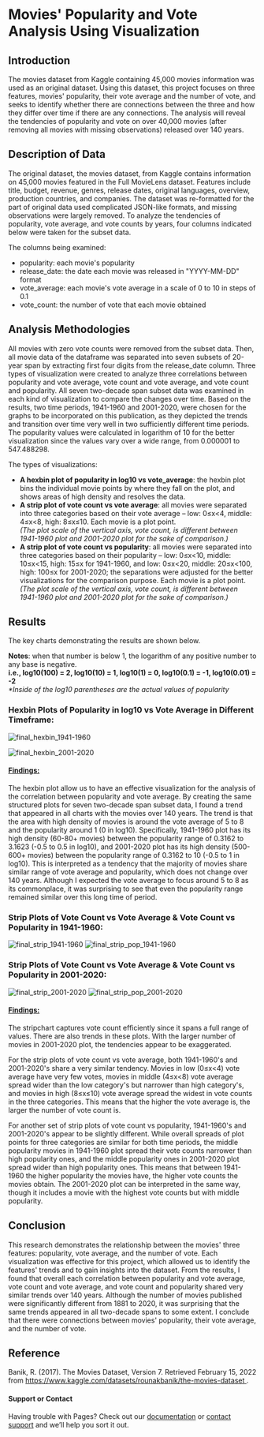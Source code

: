 # Movies' Popularity and Vote Analysis Using Visualization

## Introduction 
The movies dataset from Kaggle containing 45,000 movies information was used as an original dataset. Using this dataset, this project focuses on three features, movies' popularity, their vote average and the number of vote, and seeks to identify whether there are connections between the three and how they differ over time if there are any connections. The analysis will reveal the tendencies of popularity and vote on over 40,000 movies (after removing all movies with missing observations) released over 140 years. 


## Description of Data
The original dataset, the movies dataset, from Kaggle contains information on 45,000 movies featured in the Full MovieLens dataset. Features include title, budget, revenue, genres, release dates, original languages, overview, production countries, and companies. 
The dataset was re-formatted for the part of original data used complicated JSON-like formats, and missing observations were largely removed. To analyze the tendencies of popularity, vote average, and vote counts by years, four columns indicated below were taken for the subset data. 

The columns being examined:
- popularity: each movie's popularity
- release_date: the date each movie was released in "YYYY-MM-DD" format
- vote_average: each movie's vote average in a scale of 0 to 10 in steps of 0.1
- vote_count: the number of vote that each movie obtained 


## Analysis Methodologies
All movies with zero vote counts were removed from the subset data. Then, all movie data of the dataframe was separated into seven subsets of 20-year span by extracting first four digits from the release_date column. 
Three types of visualization were created to analyze three correlations between popularity and vote average, vote count and vote average, and vote count and popularity. All seven two-decade span subset data was examined in each kind of visualization to compare the changes over time. Based on the results, two time periods, 1941-1960 and 2001-2020, were chosen for the graphs to be incorporated on this publication, as they depicted the trends and transition over time very well in two sufficiently different time periods. 
The popularity values were calculated in logarithm of 10 for the better visualization since the values vary over a wide range, from 0.000001 to 547.488298. 

The types of visualizations:
- **A hexbin plot of popularity in log10 vs vote_average**: the hexbin plot bins the individual movie points by where they fall on the plot, and shows areas of high density and resolves the data.
- **A strip plot of vote count vs vote average**: all movies were separated into three categories based on their vote average – low: 0≤x<4, middle: 4≤x<8, high: 8≤x≤10. Each movie is a plot point.   
  _(The plot scale of the vertical axis, vote count, is different between 1941-1960 plot and 2001-2020 plot for the sake of comparison.)_
- **A strip plot of vote count vs popularity**: all movies were separated into three categories based on their popularity – low: 0≤x<10, middle: 10≤x<15, high: 15≤x for 1941-1960, and low: 0≤x<20, middle: 20≤x<100, high: 100≤x for 2001-2020; the separations were adjusted for the better visualizations for the comparison purpose. Each movie is a plot point.   
  _(The plot scale of the vertical axis, vote count, is different between 1941-1960 plot and 2001-2020 plot for the sake of comparison.)_


## Results
The key charts demonstrating the results are shown below.

**Notes**: when that number is below 1, the logarithm of any positive number to any base is negative.   
**i.e., log10(100) = 2, log10(10) = 1, log10(1) = 0, log10(0.1) = -1, log10(0.01) = -2**   
_*Inside of the log10 parentheses are the actual values of popularity_

### Hexbin Plots of Popularity in log10 vs Vote Average in Different Timeframe:

![final_hexbin_1941-1960](https://user-images.githubusercontent.com/98488324/166302266-85eba58d-d398-4c41-a8fd-9e735df13c71.png)

![final_hexbin_2001-2020](https://user-images.githubusercontent.com/98488324/166256817-0d818d1d-c91b-4667-8996-cef63c50eda8.png)

#### <ins>Findings:</ins>
The hexbin plot allow us to have an effective visualization for the analysis of the correlation between popularity and vote average. By creating the same structured plots for seven two-decade span subset data, I found a trend that appeared in all charts with the movies over 140 years. The trend is that the area with high density of movies is around the vote average of 5 to 8 and the popularity around 1 (0 in log10). Specifically, 1941-1960 plot has its high density (60-80+ movies) between the popularity range of 0.3162 to 3.1623 (-0.5 to 0.5 in log10), and 2001-2020 plot has its high density (500-600+ movies) between the popularity range of 0.3162 to 10 (-0.5 to 1 in log10). This is interpreted as a tendency that the majority of movies share similar range of vote average and popularity, which does not change over 140 years. Although I expected the vote average to focus around 5 to 8 as its commonplace, it was surprising to see that even the popularity range remained similar over this long time of period. 


### Strip Plots of Vote Count vs Vote Average & Vote Count vs Popularity in 1941-1960:

![final_strip_1941-1960](https://user-images.githubusercontent.com/98488324/166092879-190df453-e46a-4303-a42c-048e6e513050.png)
![final_strip_pop_1941-1960](https://user-images.githubusercontent.com/98488324/166092884-f6fa5180-a8cf-425e-b6d8-fd960ef1a5a6.png)


### Strip Plots of Vote Count vs Vote Average & Vote Count vs Popularity in 2001-2020:

![final_strip_2001-2020](https://user-images.githubusercontent.com/98488324/166092882-cb0cc0d3-fafa-4cf8-b5f9-c30396a8ca45.png)
![final_strip_pop_2001-2020](https://user-images.githubusercontent.com/98488324/166130195-851ae83d-2267-4a9b-8242-eb81bf860732.png)


#### <ins>Findings:</ins>
The stripchart captures vote count efficiently since it spans a full range of values. There are also trends in these plots. With the larger number of movies in 2001-2020 plot, the tendencies appear to be exaggerated.

For the strip plots of vote count vs vote average, both 1941-1960's and 2001-2020's share a very similar tendency. Movies in low (0≤x<4) vote average have very few votes, movies in middle (4≤x<8) vote average spread wider than the low category's but narrower than high category's, and movies in high (8≤x≤10) vote average spread the widest in vote counts in the three categories. This means that the higher the vote average is, the larger the number of vote count is.

For another set of strip plots of vote count vs popularity, 1941-1960's and 2001-2020's appear to be slightly different. While overall spreads of plot points for three categories are similar for both time periods, the middle popularity movies in 1941-1960 plot spread their vote counts narrower than high popularity ones, and the middle popularity ones in 2001-2020 plot spread wider than high popularity ones.
This means that between 1941-1960 the higher popularity the movies have, the higher vote counts the movies obtain. The 2001-2020 plot can be interpreted in the same way, though it includes a movie with the highest vote counts but with middle popularity. 


## Conclusion
This research demonstrates the relationship between the movies' three features: popularity, vote average, and the number of vote. Each visualization was effective for this project, which allowed us to identify the features' trends and to gain insights into the dataset. 
From the results, I found that overall each correlation between popularity and vote average, vote count and vote average, and vote count and popularity shared very similar trends over 140 years. Although the number of movies published were significantly different from 1881 to 2020, it was surprising that the same trends appeared in all two-decade spans to some extent. I conclude that there were connections between movies' popularity, their vote average, and the number of vote. 


## Reference
Banik, R. (2017). The Movies Dataset, Version 7. Retrieved February 15, 2022 from [ https://www.kaggle.com/datasets/rounakbanik/the-movies-dataset ](https://www.kaggle.com/datasets/rounakbanik/the-movies-dataset).



#### Support or Contact
Having trouble with Pages? Check out our [documentation](https://docs.github.com/categories/github-pages-basics/) or [contact support](https://support.github.com/contact) and we’ll help you sort it out.
